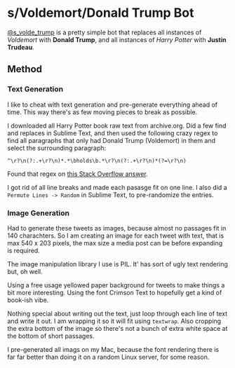 # s/Voldemort/Donald Trump Bot

[@s_volde_trump](http://twitter.com/s_volde_trump) is a pretty simple bot that replaces all instances of *Voldemort* with **Donald Trump**, and all instances of *Harry Potter* with **Justin Trudeau**.

## Method

### Text Generation

I like to cheat with text generation and pre-generate everything ahead of time. This way there's as few moving pieces to break as possible.

I downloaded all Harry Potter book raw text from archive.org. Did a few find and replaces in Sublime Text, and then used the following crazy regex to find all paragraphs that only had Donald Trump (Voldemort) in them and select the surrounding paragraph:

```
^\r?\n(?:.+\r?\n)*.*\bholds\b.*\r?\n(?:.+\r?\n)*(?=\r?\n)
```

Found that regex on [this Stack Overflow answer](http://stackoverflow.com/questions/32594792/regex-matching-text-within-paragraphs).

I got rid of all line breaks and made each pasasge fit on one line. I also did a `Permute Lines -> Random` in Sublime Text, to pre-randomize the entries. 


### Image Generation

Had to generate these tweets as images, because almost no passages fit in 140 charachters. So I am creating an image for each tweet with text, that is max 540 x 203 pixels, the max size a media post can be before expanding is required.

The image manipulation library I use is PIL. It' has sort of ugly text rendering but, oh well.

Using a free usage yellowed paper background for tweets to make things a bit more interesting. Using the font Crimson Text to hopefully get a kind of book-ish vibe.

Nothing special about writing out the text, just loop through each line of text and write it out. I am wrapping it so it will fit using `textwrap`. Also cropping the extra bottom of the image so there's not a bunch of extra white space at the bottom of short passages.

I pre-generated all imags on my Mac, because the font rendering there is far far better than doing it on a random Linux server, for some reason.

